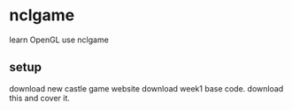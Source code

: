 # nclgame
learn OpenGL use nclgame

## setup
download new castle game website download week1 base code. download this and cover it.
